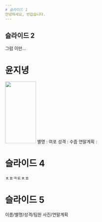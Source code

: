 ```yaml
---
# 슬라이드 1
안녕하세요, 반갑습니다.
---
```

## 슬라이드 2
그럼 이만...

# 윤지녕
<img src="https://www.google.com/url?sa=i&rct=j&q=&esrc=s&source=images&cd=&ved=2ahUKEwjGiOr7rL_fAhVYMt4KHdH-C1IQjRx6BAgBEAU&url=http%3A%2F%2Fotkhm.tistory.com%2Fentry%2F%25EC%2582%25BC%25EA%25B5%25AD%25EC%25A7%2580-%25EC%25A0%2595%25EC%2582%25AC-%25EC%25B5%259C%25EA%25B0%2595%25EC%259D%2598-%25EC%259E%25A5%25EC%2588%2598%25EB%258A%2594-%25EA%25B4%2580%25EC%259A%25B0-%25EC%259E%2585%25EB%258B%2588%25EB%258B%25A4&psig=AOvVaw3cdDGB3ngs3_fbcUEtFXAV&ust=1545977455395780" width="100" height="200">
별명 : 여포
성격 : 수줍
연말계획 : 

# 슬라이드 4
ㅊㅍㅋㅌㅊㅍ

# 슬라이드 5
이름/별명/성격/팀원 사진/연말계획
